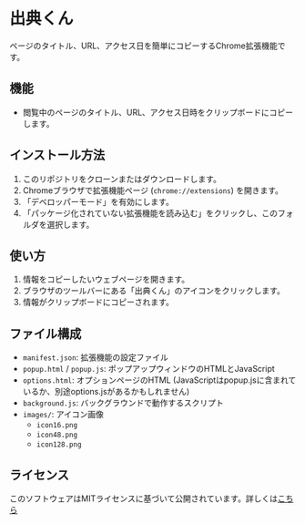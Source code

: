 # 出典くん

ページのタイトル、URL、アクセス日を簡単にコピーするChrome拡張機能です。

## 機能

*   閲覧中のページのタイトル、URL、アクセス日時をクリップボードにコピーします。

## インストール方法

1.  このリポジトリをクローンまたはダウンロードします。
2.  Chromeブラウザで拡張機能ページ (`chrome://extensions`) を開きます。
3.  「デベロッパーモード」を有効にします。
4.  「パッケージ化されていない拡張機能を読み込む」をクリックし、このフォルダを選択します。

## 使い方

1.  情報をコピーしたいウェブページを開きます。
2.  ブラウザのツールバーにある「出典くん」のアイコンをクリックします。
3.  情報がクリップボードにコピーされます。

## ファイル構成

*   `manifest.json`: 拡張機能の設定ファイル
*   `popup.html` / `popup.js`: ポップアップウィンドウのHTMLとJavaScript
*   `options.html`: オプションページのHTML (JavaScriptはpopup.jsに含まれているか、別途options.jsがあるかもしれません)
*   `background.js`: バックグラウンドで動作するスクリプト
*   `images/`: アイコン画像
    *   `icon16.png`
    *   `icon48.png`
    *   `icon128.png`

## ライセンス
このソフトウェアはMITライセンスに基づいて公開されています。詳しくは[こちら](/LICENSE)
